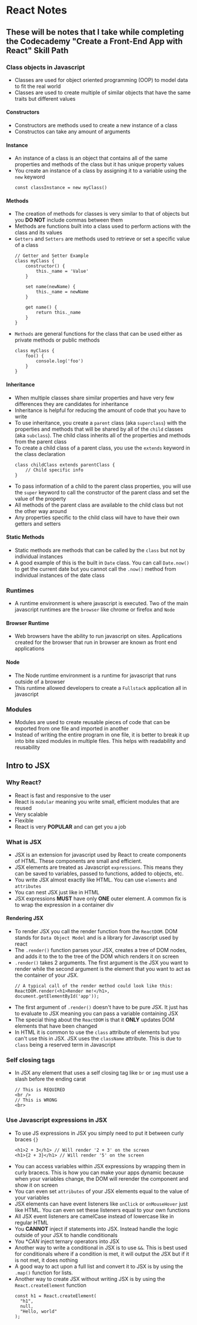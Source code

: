 # React Notes
## These will be notes that I take while completing the Codecademy "Create a Front-End App with React" Skill Path


### Class objects in Javascript
- Classes are used for object oriented programming (OOP) to model data to fit the real world
- Classes are used to create multiple of similar objects that have the same traits but different values

#### Constructors
- Constructors are methods used to create a new instance of a class
- Constructos can take any amount of arguments

#### Instance
- An instance of a class is an object that contains all of the same properties and methods of the class but it has unique property values
- You create an instance of a class by assigning it to a variable using the `new` keyword
  ```
  const classInstance = new myClass()
  ```

#### Methods
- The creation of methods for classes is very similar to that of objects but you **DO NOT** include commas between them
- Methods are functions built into a class used to perform actions with the class and its values 
- `Getters` and `Setters` are methods used to retrieve or set a specific value of a class
  ```
  // Getter and Setter Example
  class myClass {
      constructor() {
          this._name = 'Value'
      }

      set name(newName) {
          this._name = newName
      }

      get name() {
          return this._name
      }
  }
  ```
- `Methods` are general functions for the class that can be used either as private methods or public methods
  ```
  class myClass {
      foo() {
          console.log('foo')
      }
  }
  ```

#### Inheritance
- When multiple classes share similar properties and have very few differences they are candidates for inheritance
- Inheritance is helpful for reducing the amount of code that you have to write
- To use inheritance, you create a `parent` class (aka `superclass`) with the properties and methods that will be shared by all of the `child` classes (aka `subclass`). The child class inherits all of the properties and methods from the parent class
- To create a child class of a parent class, you use the `extends` keyword in the class declaration
  ```
  class childClass extends parentClass {
      // Child specific info
  }
  ```
- To pass information of a child to the parent class properties, you will use the `super` keyword to call the constructor of the parent class and set the value of the property
- All methods of the parent class are available to the child class but not the other way around
- Any properties specific to the child class will have to have their own getters and setters

#### Static Methods
- Static methods are methods that can be called by the `class` but not by individual instances
- A good example of this is the built in `Date` class.  You can call `Date.now()` to get the current date but you cannot call the `.now()` method from individual instances of the date class


### Runtimes
- A runtime environment is where javascript is executed.  Two of the main javascript runtimes are the `browser` like chrome or firefox and `Node`
#### Browser Runtime
- Web browsers have the ability to run javascript on sites.  Applications created for the browser that run in browser are known as front end applications

#### Node
- The Node runtime environment is a runtime for javascript that runs outside of a browser
- This runtime allowed developers to create a `Fullstack` application all in javascript


### Modules
- Modules are used to create reusable pieces of code that can be exported from one file and imported in another
- Instead of writing the entire program in one file, it is better to break it up into bite sized modules in multiple files.  This helps with readability and reusability

## Intro to JSX
### Why React?
- React is fast and responsive to the user
- React is `modular` meaning you write small, efficient modules that are reused
- Very scalable
- Flexible
- React is very **POPULAR** and can get you a job

### What is JSX
- JSX is an extension for javascript used by React to create components of HTML.  These components are small and efficient.
- JSX elements are treated as Javascript `expressions`.  This means they can be saved to variables, passed to functions, added to objects, etc.
- You write JSX almost exactly like HTML.  You can use `elements` and `attributes`
- You can nest JSX just like in HTML
- JSX expressions **MUST** have only **ONE** outer element.  A common fix is to wrap the expression in a container div

#### Rendering JSX
- To render JSX you call the render function from the `ReactDOM`.  DOM stands for `Data Object Model` and is a library for Javascript used by react
- The `.render()` function parses your JSX, creates a tree of DOM nodes, and adds it to the to the tree of the DOM which renders it on screen
- `.render()` takes 2 arguments.  The first argument is the JSX you want to render while the second argument is the element that you want to act as the container of your JSX.  
  ```
  // A typical call of the render method could look like this:
  ReactDOM.render(<h1>Render me!</h1>, document.getElementById('app'));
  ```
- The first argument of `.render()` doesn't have to be pure JSX.  It just has to evaluate to JSX meaning you can pass a variable containing JSX
- The special thing about the `ReactDOM` is that it **ONLY** updates DOM elements that have been changed
- In HTML it is common to use the `class` attribute of elements but you can't use this in JSX.  JSX uses the `className` attribute.  This is due to `class` being a reserved term in Javascript

### Self closing tags
- In JSX any element that uses a self closing tag like `br` or `img` must use a slash before the ending carat
  ```
  // This is REQUIRED
  <br />
  // This is WRONG
  <br>
  ```
### Use Javascript expressions in JSX
- To use JS expressions in JSX you simply need to put it between curly braces `{}`
  ```
  <h1>2 + 3</h1> // Will render '2 + 3' on the screen
  <h1>{2 + 3}</h1> // Will render '5' on the screen
  ```
- You can access variables within JSX expressions by wrapping them in curly bracecs.  This is how you can make your apps dynamic because when your variables change, the DOM will rerender the component and show it on screen
- You can even set `attributes` of your JSX elements equal to the value of your variables
- JSX elements can have event listeners like `onClick` or `onMouseHover` just like HTML.  You can even set these listeners equal to your own functions
- All JSX event listeners are camelCase instead of lowercase like in regular HTML
- You **CANNOT** inject if statements into JSX.  Instead handle the logic outside of your JSX to handle conditionals
- You **CAN* inject ternary operators into JSX 
- Another way to write a conditional in JSX is to use `&&`. This is best used for conditionals where if a condition is met, it will output the JSX but if it is not met, it does nothing
- A good way to act upon a full list and convert it to JSX is by using the `.map()` function for lists.
- Another way to create JSX without writing JSX is by using the `React.createElement` function
  ```
  const h1 = React.createElement(
    "h1",
    null,
    "Hello, world"
  );
  ```
